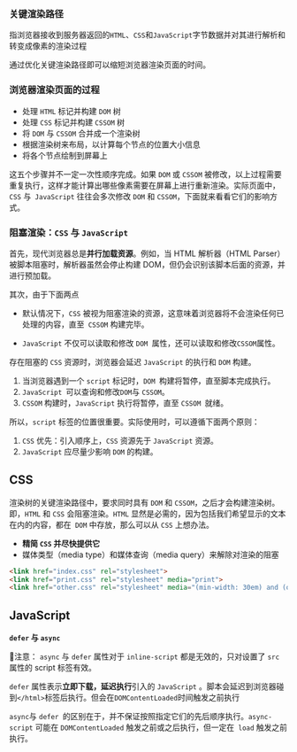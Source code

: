### 关键渲染路径

指浏览器接收到服务器返回的`HTML`、`CSS`和`JavaScript`字节数据并对其进行解析和转变成像素的渲染过程

通过优化关键渲染路径即可以缩短浏览器渲染页面的时间。

### 浏览器渲染页面的过程

- 处理 `HTML` 标记并构建 `DOM` 树
- 处理 `CSS` 标记并构建 `CSSOM` 树
- 将 `DOM` 与 `CSSOM` 合并成一个渲染树
- 根据渲染树来布局，以计算每个节点的位置大小信息
- 将各个节点绘制到屏幕上

这五个步骤并不一定一次性顺序完成。如果 `DOM` 或 `CSSOM` 被修改，以上过程需要重复执行，这样才能计算出哪些像素需要在屏幕上进行重新渲染。实际页面中，`CSS` 与` JavaScript` 往往会多次修改 `DOM` 和 `CSSOM`，下面就来看看它们的影响方式。

### 阻塞渲染：`CSS` 与 `JavaScript`

首先，现代浏览器总是**并行加载资源**。例如，当 HTML 解析器（HTML Parser）被脚本阻塞时，解析器虽然会停止构建 DOM，但仍会识别该脚本后面的资源，并进行预加载。

其次，由于下面两点

- 默认情况下，`CSS` 被视为阻塞渲染的资源，这意味着浏览器将不会渲染任何已处理的内容，直至` CSSOM` 构建完毕。

- `JavaScript` 不仅可以读取和修改 `DOM `属性，还可以读取和修改` CSSOM `属性。

存在阻塞的 `CSS` 资源时，浏览器会延迟 `JavaScript` 的执行和 `DOM` 构建。

1. 当浏览器遇到一个 `script` 标记时，`DOM `构建将暂停，直至脚本完成执行。
2. `JavaScript `可以查询和修改` DOM `与 `CSSOM`。
3. `CSSOM` 构建时，`JavaScript` 执行将暂停，直至 `CSSOM `就绪。

所以，`script` 标签的位置很重要。实际使用时，可以遵循下面两个原则：

1. `CSS` 优先：引入顺序上，`CSS` 资源先于 `JavaScript` 资源。
2. `JavaScript` 应尽量少影响 `DOM` 的构建。

## **CSS**

渲染树的关键渲染路径中，要求同时具有 `DOM` 和 `CSSOM`，之后才会构建渲染树。即，`HTML` 和 `CSS` 会阻塞渲染。`HTML` 显然是必需的，因为包括我们希望显示的文本在内的内容，都在` DOM` 中存放，那么可以从 `CSS` 上想办法。

- **精简 `CSS` 并尽快提供它**
- 媒体类型（media type）和媒体查询（media query）来解除对渲染的阻塞

```html
<link href="index.css" rel="stylesheet">
<link href="print.css" rel="stylesheet" media="print">
<link href="other.css" rel="stylesheet" media="(min-width: 30em) and (orientation: landscape)">
```

## **JavaScript**

**`defer` 与 `async`**

🌟注意： `async` 与 `defer` 属性对于 `inline-script` 都是无效的，只对设置了 `src` 属性的 script 标签有效。

`defer` 属性表示**立即下载，延迟执行**引入的 `JavaScript` 。脚本会延迟到浏览器碰到`</html>`标签后执行。但会在`DOMContentLoaded`时间触发之前执行

`async`与 `defer `的区别在于，并不保证按照指定它们的先后顺序执行。`async-script` 可能在 `DOMContentLoaded` 触发之前或之后执行，但一定在` load` 触发之前执行。